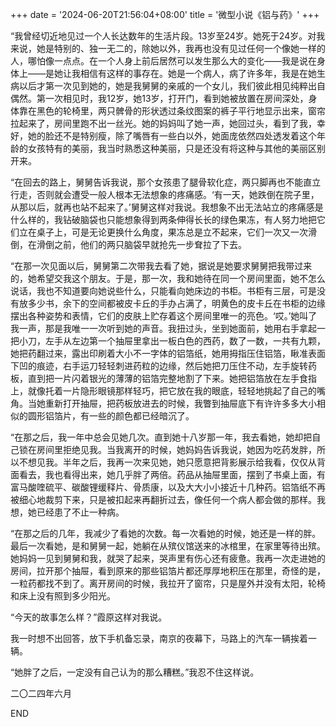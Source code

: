 +++
date = '2024-06-20T21:56:04+08:00'
title = '微型小说《铝与药》'
+++

“我曾经切近地见过一个人长达数年的生活片段。13岁至24岁。她死于24岁。对我来说，她是特别的、独一无二的，除她以外，我再也没有见过任何一个像她一样的人，哪怕像一点点。在一个人身上前后居然可以发生那么大的变化——我是说在身体上——是她让我相信有这样的事存在。她是一个病人，病了许多年，我是在她生病以后才第一次见到她的，她是我舅舅的亲戚的一个女儿，我们彼此相见纯粹出自偶然。第一次相见时，我12岁，她13岁，打开门，看到她被放置在房间深处，身体靠在黑色的轮椅里，两只髀骨的形状透过条纹图案的裤子平行地显示出来，窗帘拉起来了，房间里跑不出一丝光。她的妈妈叫了她一声，她回过头，看到了我，幸好，她的脸还不是特别瘦，除了嘴唇有一些白以外，她面庞依然四处透发着这个年龄的女孩特有的美丽，我当时熟悉这种美丽，只是还没有将这种与其他的美丽区别开来。

“在回去的路上，舅舅告诉我说，那个女孩患了腿骨软化症，两只脚再也不能直立行走，否则就会遭受一般人根本无法想象的疼痛感。‘有一天，她跌倒在院子里，从那以后，就再也站不起来了。’舅舅这样对我说。我想象不出无法站立的疼痛感是什么样的，我钻破脑袋也只能想象得到两条伸得长长的绿色果冻，有人努力地把它们立在桌子上，可是无论更换什么角度，果冻总是立不起来，它们一次又一次滑倒，在滑倒之前，他们的两只脑袋早就抢先一步耷拉了下去。

“在那一次见面以后，舅舅第二次带我去看了她，据说是她要求舅舅把我带过来的，她希望交我这个朋友。于是，那一次，我和她待在同一个房间里面，她不怎么说话，我也不知道要向她说些什么，只能看向她床边的书柜。书柜有三层，可是没有放多少书，余下的空间都被皮卡丘的手办占满了，明黄色的皮卡丘在书柜的边缘摆出各种姿势和表情，它们的皮肤上贮存着这个房间里唯一的亮色。‘哎。’她叫了我一声，那是我唯一一次听到她的声音。我扭过头，坐到她面前，她用右手拿起一把小刀，左手从左边第一个抽屉里拿出一板白色的西药，数了一数，一共有九颗，她把药翻过来，露出印刷着大小不一字体的铝箔纸，她用拇指压住铝箔，瞅准表面下凹的痕迹，右手运刀轻轻刺进药粒的边缘，然后她把刀压住不动，左手旋转药板，直到把一片闪着银光的薄薄的铝箔完整地割了下来。她把铝箔放在左手食指上，就像托着一片隐形眼镜那样轻巧，把它放在我的眼底，轻轻地挑起了自己的嘴角。当她重新打开抽屉，把药板放进去的时候，我瞥到抽屉底下有许许多多大小相似的圆形铝箔片，有一些的颜色都已经暗沉了。

“在那之后，我一年中总会见她几次。直到她十八岁那一年，我去看她，她却把自己锁在房间里拒绝见我。当我离开的时候，她妈妈告诉我说，她因为吃药发胖，所以不想见我。半年之后，我再一次来见她，她只愿意把背影展示给我看，仅仅从背面看去，我也看得出来，她几乎胖了两倍。药品从抽屉里面，摆到了书桌上面，有富马酸喹硫平、碳酸锂缓释片、骨质康，以及大大小小接近十几种药。铝箔纸不再被细心地裁剪下来，只是被扣起来再翻折过去，像任何一个病人都会做的那样。我想，她已经患了不止一种病。

“在那之后的几年，我减少了看她的次数。每一次看她的时候，她还是一样的胖。最后一次看她，是和舅舅一起，她躺在从殡仪馆送来的冰棺里，在家里等待出殡。她妈妈一见到舅舅和我，就哭了起来，哭声里有伤心还有疲惫。我再一次走进她的房间，拉开那个抽屉，看到原来的那些铝箔片都还厚厚地积压在那里，奇怪的是，一粒药都找不到了。离开房间的时候，我拉开了窗帘，只是屋外并没有太阳，轮椅和床上没有照到多少阳光。

“今天的故事怎么样？”霞原这样对我说。

我一时想不出回答，放下手机备忘录，南京的夜幕下，马路上的汽车一辆挨着一辆。

“她胖了之后，一定没有自己认为的那么糟糕。”我忍不住这样说。

二〇二四年六月

END



